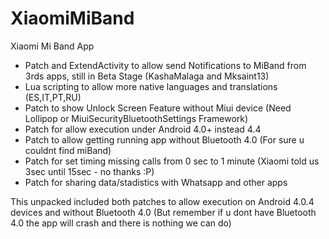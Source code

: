 XiaomiMiBand
============

Xiaomi Mi Band App
- Patch and ExtendActivity to allow send Notifications to MiBand from 3rds apps, still in Beta Stage (KashaMalaga and Mksaint13)
- Lua scripting to allow more native languages and translations (ES,IT,PT,RU)
- Patch to show Unlock Screen Feature without Miui device (Need Lollipop or MiuiSecurityBluetoothSettings Framework)
- Patch for allow execution under Android 4.0+ instead 4.4
- Patch to allow getting running app without Bluetooth 4.0 (For sure u couldnt find miBand)
- Patch for set timing missing calls from 0 sec to 1 minute (Xiaomi told us 3sec until 15sec - no thanks :P)
- Patch for sharing data/stadistics with Whatsapp and other apps

This unpacked included both patches to allow execution on Android 4.0.4 devices and without Bluetooth 4.0 
(But remember if u dont have Bluetooth 4.0 the app will crash and there is nothing we can do)

